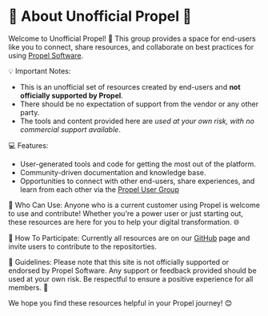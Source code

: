 🚀 About Unofficial Propel 🚀
============================

Welcome to Unofficial Propel! 🤝 This group provides a space for end-users like you to connect, share resources, and collaborate on best practices for using [Propel Software](https://propelsoftware.com).

💡 Important Notes:

* This is an unofficial set of resources created by end-users and **not officially supported by Propel**.
* There should be no expectation of support from the vendor or any other party.
* The tools and content provided here are *used at your own risk, with no commercial support available*.

💻 Features:

* User-generated tools and code for getting the most out of the platform.
* Community-driven documentation and knowledge base.
* Opportunities to connect with other end-users, share experiences, and learn from each other via the [Propel User Group](https://pug.unofficialpropel.com)

👥 Who Can Use:
Anyone who is a current customer using Propel is welcome to use and contribute! Whether you're a power user or just starting out, these resources are here for you to help your digital transformation. 🌐

🎉 How To Participate:
Currently all resources are on our [GitHub](https://github.com/unofficialpropel) page and invite users to contribute to the repositorties.

🤝 Guidelines:
Please note that this site is not officially supported or endorsed by Propel Software. Any support or feedback provided should be used at your own risk. Be respectful to ensure a positive experience for all members. 🤝

We hope you find these resources helpful in your Propel journey! 😊